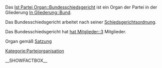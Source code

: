 Das [Ist Partei
Organ::Bundesschiedsgericht](/wiki/Ist_Partei_Organ::Bundesschiedsgericht "wikilink")
ist ein Organ der Partei in der Gliederung [In
Gliederung::Bund](/wiki/In_Gliederung::Bund "wikilink").

Das Bundesschiedsgericht arbeitet nach seiner [
Schiedsgerichtsordnung](/wiki/Hat_Geschäftsordnung::Schiedsgerichtsordnung_Bund "wikilink").

Das Bundesschiedsgericht hat [hat
Mitglieder::3](hat_Mitglieder::3 "wikilink") Mitglieder.

Organ gemäß
[Satzung](/wiki/Ist_definiert_in_Satzung::Satzung#.C2.A7_9_-_Organe_der_Bundespartei "wikilink")

[Kategorie:Parteiorganisation](/wiki/Kategorie:Parteiorganisation "wikilink")

\_\_SHOWFACTBOX\_\_
